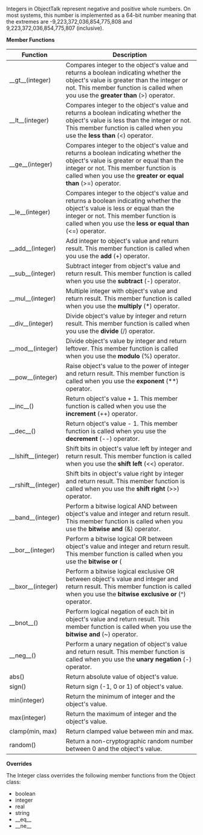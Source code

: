Integers in ObjectTalk represent negative and positive whole numbers.
On most systems, this number is implemented as a 64-bit number
meaning that the extremes are -9,223,372,036,854,775,808 and
9,223,372,036,854,775,807 (inclusive).

**Member Functions**

| Function | Description |
| ------ | ----------- |
| \_\_gt__(integer) | Compares integer to the object's value and returns a boolean indicating whether the object's value is greater than the integer or not. This member function is called when you use the **greater than** (>) operator. |
| \_\_lt__(integer) | Compares integer to the object's value and returns a boolean indicating whether the object's value is less than the integer or not. This member function is called when you use the **less than** (<) operator. |
| \_\_ge__(integer) | Compares integer to the object's value and returns a boolean indicating whether the object's value is greater or equal than the integer or not. This member function is called when you use the **greater or equal than** (>=) operator. |
| \_\_le__(integer) | Compares integer to the object's value and returns a boolean indicating whether the object's value is less or equal than the integer or not. This member function is called when you use the **less or equal than** (<=) operator. |
| \_\_add__(integer) | Add integer to object's value and return result. This member function is called when you use the **add** (+) operator. |
| \_\_sub__(integer) | Subtract integer from object's value and return result. This member function is called when you use the **subtract** (-) operator. |
| \_\_mul__(integer) | Multiple integer with object's value and return result. This member function is called when you use the **multiply** (*) operator. |
| \_\_div__(integer) | Divide object's value by integer and return result. This member function is called when you use the **divide** (/) operator. |
| \_\_mod__(integer) | Divide object's value by integer and return leftover. This member function is called when you use the **modulo** (%) operator. |
| \_\_pow__(integer) | Raise object's value to the power of integer and return result. This member function is called when you use the **exponent** (\*\*) operator. |
| \_\_inc__() | Return object's value + 1. This member function is called when you use the **increment** (++) operator. |
| \_\_dec__() | Return object's value - 1. This member function is called when you use the **decrement** (--) operator. |
| \_\_lshift__(integer) | Shift bits in object's value left by integer and return result. This member function is called when you use the **shift left** (<<) operator. |
| \_\_rshift__(integer) | Shift bits in object's value right by integer and return result. This member function is called when you use the **shift right** (>>) operator. |
| \_\_band__(integer) | Perform a bitwise logical AND between object's value and integer and return result. This member function is called when you use the **bitwise and** (&) operator. |
| \_\_bor__(integer) | Perform a bitwise logical OR between object's value and integer and return result. This member function is called when you use the **bitwise or** (|) operator. |
| \_\_bxor__(integer) | Perform a bitwise logical exclusive OR between object's value and integer and return result. This member function is called when you use the **bitwise exclusive or** (^) operator. |
| \_\_bnot__() | Perform logical negation of each bit in object's value and return result. This member function is called when you use the **bitwise and** (~) operator. |
| \_\_neg__() | Perform a unary negation of object's value and return result. This member function is called when you use the **unary negation** (-) operator. |
| abs() | Return absolute value of object's value.
| sign() | Return sign (-1, 0 or 1) of object's value.
| min(integer) | Return the minimum of integer and the object's value.
| max(integer) | Return the maximum of integer and the object's value.
| clamp(min, max) | Return clamped value between min and max.
| random() | Return a non-cryptographic random number between 0 and the object's value.

**Overrides**

The Integer class overrides the following member functions from the Object class:

* boolean
* integer
* real
* string
* \_\_eq__
* \_\_ne__
